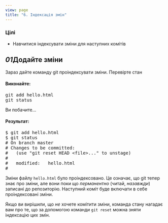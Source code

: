 ```yaml
---
view: page
title: "6. Індексація змін"
---
```


<h3>Цілі</h3>

<ul><li>Навчитися індексувати зміни для наступних комітів</li></ul>

<h2><em>01</em>Додайте зміни</h2>

<p>Зараз дайте команду git проіндексувати зміни. Перевірте стан</p>

<h4 class="h4-pre">Виконайте:</h4>

<pre class="instructions">git add hello.html
git status</pre>

<p>Ви побачите…</p>

<h4 class="h4-pre">Результат:</h4>

<pre class="sample">$ git add hello.html
$ git status
# On branch master
# Changes to be committed:
#   (use "git reset HEAD &lt;file&gt;..." to unstage)
#
#	modified:   hello.html
#</pre>

<p>Зміни файлу <code>hello.html</code> було проіндексовано. Це означає, що git тепер знає про зміни, але вони поки що <em>перманентно</em> (читай, <em>назавжди</em>) записані до репозиторію. Наступний коміт буде включати в себе проіндексовані зміни.</p>

<p>Якщо ви вирішили, що <em>не</em> хочете комітити зміни, команда стану нагадає вам про те, що за допомогою команди <code>git reset</code> можна зняти індексацію цих змін.</p>